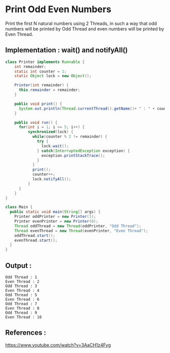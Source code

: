# Print Odd Even Numbers
Print the first N natural numbers using 2 Threads, in such a way that odd numbers will be printed by Odd Thread and even numbers will be printed by Even Thread.

## Implementation : wait() and notifyAll()
```java
class Printer implements Runnable {
    int remainder;
    static int counter = 1;
    static Object lock = new Object();

    Printer(int remainder) {
      this.remainder = remainder;
    }

    public void print() {
      System.out.println(Thread.currentThread().getName()+ " : " + counter);
    }

    public void run() {
      for(int i = 1; i <= 5; i++) {
          synchronized(lock) {
            while(counter % 2 != remainder) {
              try {
                lock.wait();
              } catch(InterruptedException exception) {
                exception.printStackTrace();
              }
            }
            print();
            counter++;
            lock.notifyAll();
          }
      }
    }
}

class Main {
  public static void main(String[] args) {
    Printer oddPrinter = new Printer(1);
    Printer evenPrinter = new Printer(0);
    Thread oddThread = new Thread(oddPrinter, "Odd Thread");
    Thread evenThread = new Thread(evenPrinter, "Even Thread");
    oddThread.start();
    evenThread.start();
  }
}

```

## Output :
```
Odd Thread : 1
Even Thread : 2
Odd Thread : 3
Even Thread : 4
Odd Thread : 5
Even Thread : 6
Odd Thread : 7
Even Thread : 8
Odd Thread : 9
Even Thread : 10
```

## References :
https://www.youtube.com/watch?v=3AaCH1z4Fyg

